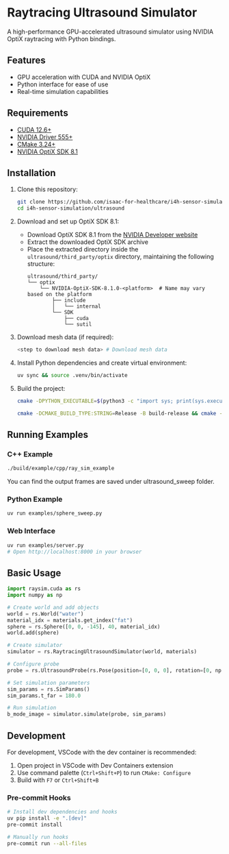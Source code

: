 # Raytracing Ultrasound Simulator

A high-performance GPU-accelerated ultrasound simulator using NVIDIA OptiX raytracing with Python bindings.

## Features

- GPU acceleration with CUDA and NVIDIA OptiX
- Python interface for ease of use
- Real-time simulation capabilities

## Requirements

- [CUDA 12.6+](https://docs.nvidia.com/cuda/cuda-quick-start-guide/index.html#)
- [NVIDIA Driver 555+](https://www.nvidia.com/en-us/drivers/)
- [CMake 3.24+](https://cmake.org/)
- [NVIDIA OptiX SDK 8.1](https://developer.nvidia.com/designworks/optix/downloads/legacy)

## Installation

1. Clone this repository:
   ```bash
   git clone https://github.com/isaac-for-healthcare/i4h-sensor-simulation.git
   cd i4h-sensor-simulation/ultrasound
   ```

2. Download and set up OptiX SDK 8.1:
   - Download OptiX SDK 8.1 from the [NVIDIA Developer website](https://developer.nvidia.com/designworks/optix/downloads/legacy)
   - Extract the downloaded OptiX SDK archive
   - Place the extracted directory inside the `ultrasound/third_party/optix` directory, maintaining the following structure:
     ```
     ultrasound/third_party/
     └── optix
         └── NVIDIA-OptiX-SDK-8.1.0-<platform>  # Name may vary based on the platform
             ├── include
             │   └── internal
             └── SDK
                 ├── cuda
                 └── sutil
     ```

3. Download mesh data (if required):
   ```bash
   <step to download mesh data> # Download mesh data
   ```

4. Install Python dependencies and create virtual environment:
   ```bash
   uv sync && source .venv/bin/activate
   ```

5. Build the project:
   ```bash
   cmake -DPYTHON_EXECUTABLE=$(python3 -c "import sys; print(sys.executable)") -D CMAKE_EXPORT_COMPILE_COMMANDS:BOOL=TRUE --no-warn-unused-cli -S $(pwd) -B $(pwd)/build-release

   cmake -DCMAKE_BUILD_TYPE:STRING=Release -B build-release && cmake --build build-release --config Release --target all -j 66
   ```

## Running Examples

### C++ Example
```bash
./build/example/cpp/ray_sim_example
```
You can find the output frames are saved under ultrasound_sweep folder.

### Python Example
```bash
uv run examples/sphere_sweep.py
```

### Web Interface
```bash
uv run examples/server.py
# Open http://localhost:8000 in your browser
```

## Basic Usage

```python
import raysim.cuda as rs
import numpy as np

# Create world and add objects
world = rs.World("water")
material_idx = materials.get_index("fat")
sphere = rs.Sphere([0, 0, -145], 40, material_idx)
world.add(sphere)

# Create simulator
simulator = rs.RaytracingUltrasoundSimulator(world, materials)

# Configure probe
probe = rs.UltrasoundProbe(rs.Pose(position=[0, 0, 0], rotation=[0, np.pi, 0]))

# Set simulation parameters
sim_params = rs.SimParams()
sim_params.t_far = 180.0

# Run simulation
b_mode_image = simulator.simulate(probe, sim_params)
```

## Development

For development, VSCode with the dev container is recommended:
1. Open project in VSCode with Dev Containers extension
2. Use command palette (`Ctrl+Shift+P`) to run `CMake: Configure`
3. Build with `F7` or `Ctrl+Shift+B`

### Pre-commit Hooks

```bash
# Install dev dependencies and hooks
uv pip install -e ".[dev]"
pre-commit install

# Manually run hooks
pre-commit run --all-files
```
